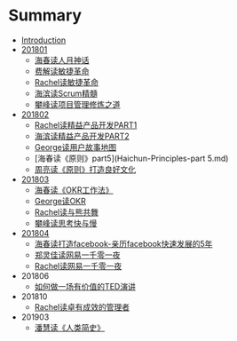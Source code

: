 # Summary

* [Introduction](README.md)
* [201801](201801.md)
    * [海春读人月神话](haichun-renyue.md)
    * [费解读敏捷革命](feijie-scrum.md)
    * [Rachel读敏捷革命](rachel-scrum.md)
    * [海滨读Scrum精髓](haibin-scrum-essence.md)
    * [攀峰读项目管理修炼之道](panfeng-pro-mgt.md)
* [201802](201802.md)
    * [Rachel读精益产品开发PART1](rachel-lean-product-dev-part1.md)
    * [海滨读精益产品开发PART2](haibing-lean-product-dev-part2.md)
    * [George读用户故事地图](George-UserStoryMapping.md)
    * [海春读《原则》part5](Haichun-Principles-part 5.md)
    * [周亮读《原则》打造良好文化](zhouliang_principles_thinking.md)
* [201803](201803.md)
    * [海春读《OKR工作法》](Haichun-okr.md)
    * [George读OKR](george-okr.md)
    * [Rachel读与熊共舞](rachel-waltzing-with-wolf.md)
    * [攀峰读思考快与慢](panfeng-think-fast-slow.md)
* [201804](201804.md)
    * [海春读打造facebook-亲历facebook快速发展的5年](Haichun-Facebook.md)
    * [郑灵佳读网易一千零一夜](zhenglingjia-1631001.md)
    * [Rachel读网易一千零一夜](rachel-netease.md)
* 201806
    * [如何做一场有价值的TED演讲](suxia-ted-talks.md)
* 201810
   * [Rachel读卓有成效的管理者](201810-rachel-effective-executive.md)
* 201903
   * [潘慧读《人类简史》](《人类简史》读书笔记.md)
